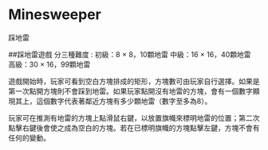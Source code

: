# Minesweeper
踩地雷

##踩地雷遊戲
分三種難度 : 
  初級：8 × 8，10顆地雷
  中級：16 × 16，40顆地雷
  高級：30 × 16，99顆地雷

遊戲開始時，玩家可看到空白方塊排成的矩形，方塊數可由玩家自行選擇。如果是第一次點開方塊則不會踩到地雷。如果玩家點開沒有地雷的方塊，會有一個數字顯現其上，這個數字代表著鄰近方塊有多少顆地雷（數字至多為8）。

玩家可在推測有地雷的方塊上點滑鼠右鍵，以放置旗幟來標明地雷的位置；第二次點擊右鍵後會使之成為空白的方塊。若在已標明旗幟的方塊點擊左鍵，方塊不會有任何的變動。
